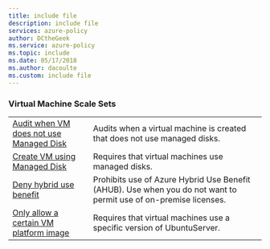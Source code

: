 ```yaml
---
title: include file
description: include file
services: azure-policy
author: DCtheGeek
ms.service: azure-policy
ms.topic: include
ms.date: 05/17/2018
ms.author: dacoulte
ms.custom: include file
---
```


### Virtual Machine Scale Sets

|  |  |
|---------|---------|
| [Audit when VM does not use Managed Disk](../articles/azure-policy/scripts/create-vm-managed-disk.md) | Audits when a virtual machine is created that does not use managed disks.|
| [Create VM using Managed Disk](../articles/azure-policy/scripts/use-managed-disk-vm.md) | Requires that virtual machines use managed disks.|
| [Deny hybrid use benefit](../articles/azure-policy/scripts/deny-hybrid-use.md) | Prohibits use of Azure Hybrid Use Benefit (AHUB). Use when you do not want to permit use of on-premise licenses. |
| [Only allow a certain VM platform image](../articles/azure-policy/scripts/allow-certain-vm-image.md) | Requires that virtual machines use a specific version of UbuntuServer. |